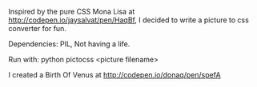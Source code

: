 Inspired by the pure CSS Mona Lisa at http://codepen.io/jaysalvat/pen/HaqBf, I decided to write a picture to css converter for fun.

Dependencies: PIL, Not having a life.

Run with: python pictocss &lt;picture filename&gt;

I created a Birth Of Venus at http://codepen.io/donaq/pen/spefA

